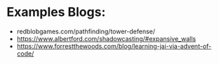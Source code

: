 # Examples Blogs:
-   redblobgames.com/pathfinding/tower-defense/ 
-   https://www.albertford.com/shadowcasting/#expansive_walls
-   https://www.forrestthewoods.com/blog/learning-jai-via-advent-of-code/
